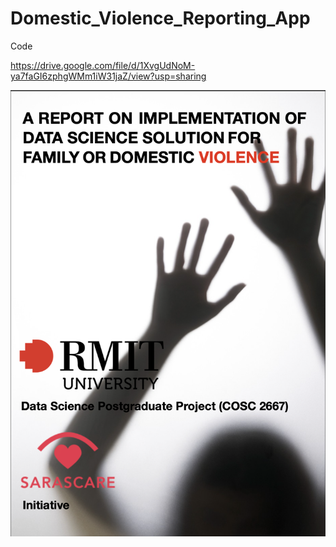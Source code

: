 # Domestic_Violence_Reporting_App

Code

https://drive.google.com/file/d/1XvgUdNoM-ya7faGI6zphgWMm1iW31jaZ/view?usp=sharing

![IMAGE](https://github.com/jamjewel/Domestic_Violence_Reporting_App/blob/ec06f7c583565e80f2cf18a0869c7d7db550b8bd/Cver_Page.png)

